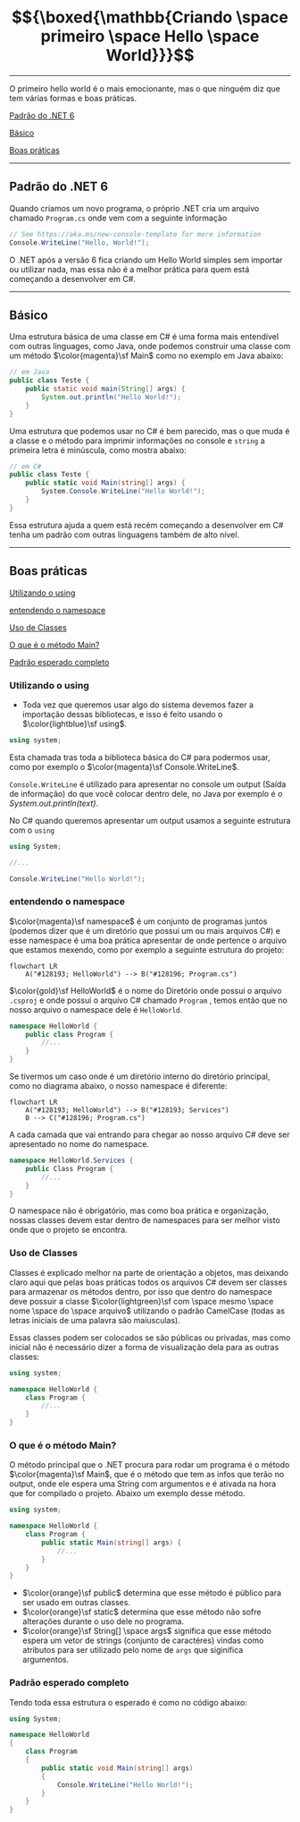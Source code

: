 # $${\boxed{\mathbb{Criando \space primeiro \space Hello \space World}}}$$

---

O primeiro hello world é o mais emocionante, mas o que ninguém diz que tem várias formas e boas práticas.

[Padrão do .NET 6](#padrão-do-net-6)

[Básico](#básico)

[Boas práticas](#boas-práticas)

---

## Padrão do .NET 6

Quando criamos um novo programa, o próprio .NET cria um arquivo chamado `Program.cs` onde vem com a seguinte informação

```csharp
// See https://aka.ms/new-console-template for more information
Console.WriteLine("Hello, World!");
```

O .NET após a versão 6 fica criando um Hello World simples sem importar ou utilizar nada, mas essa não é a melhor prática para quem está começando a desenvolver em C#.

---

## Básico

Uma estrutura básica de uma classe em C# é uma forma mais entendível com outras linguages, como Java, onde podemos construir uma classe com um método $\color{magenta}\sf Main$ como no exemplo em Java abaixo:

```java
// em Java
public class Teste {
    public static void main(String[] args) {
        System.out.println("Hello World!");
    }
}
```

Uma estrutura que podemos usar no C# é bem parecido, mas o que muda é a classe e o método para imprimir informações no console e `string` a primeira letra é minúscula, como mostra abaixo:

```csharp
// em C#
public class Teste {
    public static void Main(string[] args) {
        System.Console.WriteLine("Hello World!");
    }
}
```

Essa estrutura ajuda a quem está recém começando a desenvolver em C# tenha um padrão com outras linguagens também de alto nível.

---

## Boas práticas

[Utilizando o using](#utilizando-o-using)

[entendendo o namespace](#entendendo-o-namespace)

[Uso de Classes](#uso-de-classes)

[O que é o método Main?](#o-que-é-o-método-main)

[Padrão esperado completo](#padrão-esperado-completo)


### Utilizando o using

- Toda vez que queremos usar algo do sistema devemos fazer a importação dessas bibliotecas, e isso é feito usando o $\color{lightblue}\sf using$.

```csharp
using system;
```

Esta chamada tras toda a biblioteca básica do C# para podermos usar, como por exemplo o $\color{magenta}\sf Console.WriteLine$.

`Console.WriteLine` é utilizado para apresentar no console um output (Saída de informação) do que você colocar dentro dele, no Java por exemplo é o _System.out.println(text)_.

No C# quando queremos apresentar um output usamos a seguinte estrutura com o `using`

```csharp
using System;

//...

Console.WriteLine("Hello World!");
```

### entendendo o namespace

$\color{magenta}\sf namespace$ é um conjunto de programas juntos (podemos dizer que é um diretório que possui um ou mais arquivos C#) e esse namespace é uma boa prática apresentar de onde pertence o arquivo que estamos mexendo, como por exemplo a seguinte estrutura do projeto:

```mermaid
flowchart LR
    A("#128193; HelloWorld") --> B("#128196; Program.cs")
```

$\color{gold}\sf HelloWorld$ é o nome do Diretório onde possui o arquivo `.csproj` e onde possui o arquivo C# chamado `Program` , temos então que no nosso arquivo o namespace dele é `HelloWorld`.

```csharp
namespace HelloWorld {
    public class Program {
        //...
    }
}
```

Se tivermos um caso onde é um diretório interno do diretório principal, como no diagrama abaixo, o nosso namespace é diferente:

```mermaid
flowchart LR
    A("#128193; HelloWorld") --> B("#128193; Services")
    B --> C("#128196; Program.cs")
```

A cada camada que vai entrando para chegar ao nosso arquivo C# deve ser apresentado no nome do namespace.

```csharp
namespace HelloWorld.Services {
    public Class Program {
        //...
    }
}
```

O namespace não é obrigatório, mas como boa prática e organização, nossas classes devem estar dentro de namespaces para ser melhor visto onde que o projeto se encontra.

### Uso de Classes

Classes é explicado melhor na parte de orientação a objetos, mas deixando claro aqui que pelas boas práticas todos os arquivos C# devem ser classes para armazenar os métodos dentro, por isso que dentro do namespace deve possuir a classe $\color{lightgreen}\sf com \space mesmo \space nome \space do \space arquivo$ utilizando o padrão CamelCase (todas as letras iniciais de uma palavra são maiusculas).

Essas classes podem ser colocados se são públicas ou privadas, mas como inicial não é necessário dizer a forma de visualização dela para as outras classes:

```csharp
using system;

namespace HelloWorld {
    class Program {
        //...
    }
}
```

### O que é o método Main?

O método principal que o .NET procura para rodar um programa é o método $\color{magenta}\sf Main$, que é o método que tem as infos que terão no output, onde ele espera uma String com argumentos e é ativada na hora que for compilado o projeto. Abaixo um exemplo desse método.

```csharp
using system;

namespace HelloWorld {
    class Program {
        public static Main(string[] args) {
            //...
        }
    }
}
```

- $\color{orange}\sf public$ determina que esse método é público para ser usado em outras classes.
- $\color{orange}\sf static$ determina que esse método não sofre alterações durante o uso dele no programa.
- $\color{orange}\sf String[] \space args$ significa que esse método espera um vetor de strings (conjunto de caractéres) vindas como atributos para ser utilizado pelo nome de `args` que siginifica argumentos.

### Padrão esperado completo

Tendo toda essa estrutura o esperado é como no código abaixo:

```csharp
using System;

namespace HelloWorld
{
    class Program
    {
        public static void Main(string[] args)
        {
            Console.WriteLine("Hello World!");
        }
    }
}

```






